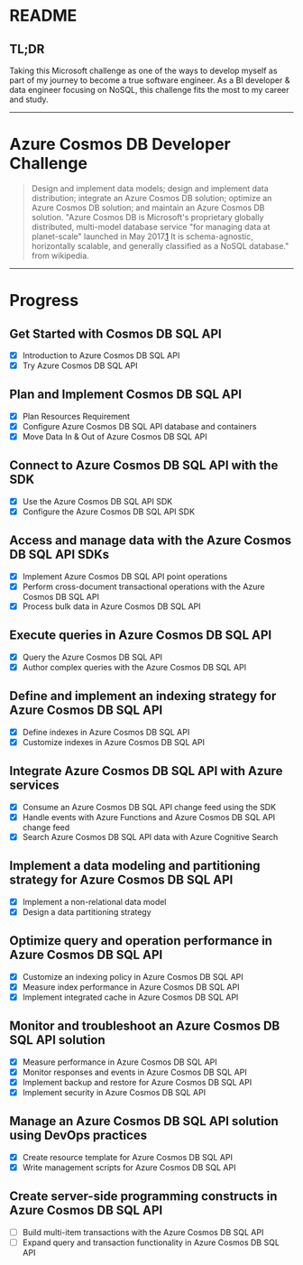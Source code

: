 # README

## TL;DR

Taking this Microsoft challenge as one of the ways to develop myself as part of my journey to become a true software engineer. As a BI developer & data engineer focusing on NoSQL, this challenge fits the most to my career and study.

---

# Azure Cosmos DB Developer Challenge

> Design and implement data models; design and implement data distribution; integrate an Azure Cosmos DB solution; optimize an Azure Cosmos DB solution; and maintain an Azure Cosmos DB solution.
> "Azure Cosmos DB is Microsoft's proprietary globally distributed, multi-model database service "for managing data at planet-scale" launched in May 2017.[1](https://azure.microsoft.com/en-us/services/cosmos-db/#overview) It is schema-agnostic, horizontally scalable, and generally classified as a NoSQL database." from wikipedia.

---

# Progress

## Get Started with Cosmos DB SQL API

- [x] Introduction to Azure Cosmos DB SQL API 
- [x] Try Azure Cosmos DB SQL API

## Plan and Implement Cosmos DB SQL API

- [x] Plan Resources Requirement
- [x] Configure Azure Cosmos DB SQL API database and containers
- [x] Move Data In & Out of Azure Cosmos DB SQL API

## Connect to Azure Cosmos DB SQL API with the SDK

- [x] Use the Azure Cosmos DB SQL API SDK
- [x] Configure the Azure Cosmos DB SQL API SDK

## Access and manage data with the Azure Cosmos DB SQL API SDKs

- [x] Implement Azure Cosmos DB SQL API point operations
- [x] Perform cross-document transactional operations with the Azure Cosmos DB SQL API
- [x] Process bulk data in Azure Cosmos DB SQL API

## Execute queries in Azure Cosmos DB SQL API

- [x] Query the Azure Cosmos DB SQL API
- [x] Author complex queries with the Azure Cosmos DB SQL API

## Define and implement an indexing strategy for Azure Cosmos DB SQL API

- [x] Define indexes in Azure Cosmos DB SQL API
- [x] Customize indexes in Azure Cosmos DB SQL API

## Integrate Azure Cosmos DB SQL API with Azure services

- [x] Consume an Azure Cosmos DB SQL API change feed using the SDK
- [x] Handle events with Azure Functions and Azure Cosmos DB SQL API change feed
- [x] Search Azure Cosmos DB SQL API data with Azure Cognitive Search

## Implement a data modeling and partitioning strategy for Azure Cosmos DB SQL API

- [x] Implement a non-relational data model
- [x] Design a data partitioning strategy

## Optimize query and operation performance in Azure Cosmos DB SQL API

- [x] Customize an indexing policy in Azure Cosmos DB SQL API
- [x] Measure index performance in Azure Cosmos DB SQL API
- [x] Implement integrated cache in Azure Cosmos DB SQL API

## Monitor and troubleshoot an Azure Cosmos DB SQL API solution

- [x] Measure performance in Azure Cosmos DB SQL API
- [x] Monitor responses and events in Azure Cosmos DB SQL API
- [x] Implement backup and restore for Azure Cosmos DB SQL API
- [x] Implement security in Azure Cosmos DB SQL API

## Manage an Azure Cosmos DB SQL API solution using DevOps practices

- [x] Create resource template for Azure Cosmos DB SQL API
- [x] Write management scripts for Azure Cosmos DB SQL API

## Create server-side programming constructs in Azure Cosmos DB SQL API

- [ ] Build multi-item transactions with the Azure Cosmos DB SQL API
- [ ] Expand query and transaction functionality in Azure Cosmos DB SQL API